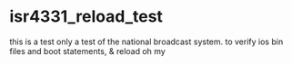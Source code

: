 # isr4331_reload_test
this is a test only a test of the national broadcast system. to verify ios bin files and boot statements, &amp; reload oh my
